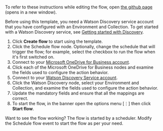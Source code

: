 To refer to these instructions while editing the flow, open [the github page](https://github.com/ot4i/app-connect-templates/blob/master/resources/markdown/Retrieve%20file%20content%20from%20Microsoft%20OneDrive%20then%20add%20to%20IBM%20Watson%20Discovery_instructions.md) (opens in a new window).

Before using this template, you need a Watson Discovery service account that you have configured with an Environment and Collection.  To get started with a Watson Discovery service, see [Getting started with Discovery](https://cloud.ibm.com/docs/services/discovery?topic=discovery-getting-started).

1. Click **Create flow** to start using the template.
1. Click the Schedule flow node.  Optionally, change the schedule that will trigger the flow; for example, select the checkbox to run the flow when it's first switched on.
1. Connect to your [Microsoft OneDrive for Business account](http://ibm.biz/acmsonedrive).
1. Click each of the Microsoft OneDrive for Business nodes and examine the fields used to configure the action behavior.
1. Connect to your [Watson Discovery Service account](http://ibm.biz/acwatsondisc).
1. Click the Watson Discovery node, select your Environment and Collection, and examine the fields used to configure the action behavior.
1. Update the mandatory fields and ensure that all the mappings are correct.
1. To start the flow, in the banner open the options menu [&#8942;] then click **Start flow**.

Want to see the flow working? The flow is started by a scheduler. Modify the Schedule flow event to start the flow as per your need.
